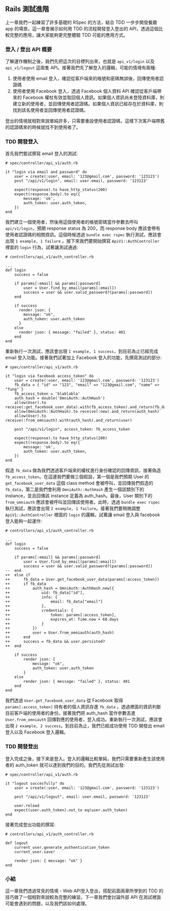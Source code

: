 ## Rails 測試進階

上一章我們一起練習了許多基礎的 RSpec 的方法，結合 TDD 一步步開發餐廳 app 的場景。這一章會展示如何用 TDD 的流程開發登入登出的 API，透過這個比較完整的應用，讓大家能夠更完整體驗 TDD 可能的應用方式。

### 登入 / 登出 API 概要

了解運作機制之後，我們先把這次的目標列出來，也就是 `api_v1/login` 以及 `api_v1/logout` 這兩隻 API。接著我們先了解登入的邏輯，可能的情境有兩種:

1. 使用者使用 email 登入，確認從客戶端來的帳號和密碼無誤後，回傳使用者認證碼
2. 使用者使用 Facebook 登入，透過 Facebook 個人資料 API 確認從客戶端帶來的 Facebook 權杖有效並取回個人資訊。如果個人資訊尚未登陸資料庫，則建立新的使用者，並回傳使用者認證碼。如果個人資訊已經存在於資料庫，則找到該名使用者並回傳使用者認證碼。

登出的情境就相對來說單純許多，只需要重設使用者認證碼，這樣下次客戶端帶舊的認證碼來的時候就找不到使用者了。

### TDD 開發登入

首先我們嘗試撰寫 email 登入的測試:

```
# spec/controller/api_v1/auth.rb

it "login via email and password" do
	user = create(:user, email: '123@gmail.com', password: '123123')
	post "/api/v1/login", email: user.email, password: '123123'
	
	expect(response).to have_http_status(200)
	expect(response.body).to eq({
		message: 'ok',
		auth_token: user.auth_token,
	})
end
```

我們建立一個使用者，然後用這個使用者的帳號密碼當作參數去呼叫 `api/v1/login`，預期 response status 為 200，而 response body 應該會帶有使用者認證碼的相關資訊。這個時候透過 `bundle exec rspec` 執行測試，應該會出現 `1 example, 1 failure`
。接下來我們要開始撰寫 `ApiV1::AuthController` 裡面的 `login` 行為，試著讓測試通過:

```
# controllers/api_v1/auth_controller.rb

...
def login
	success = false
	
	if params[:email] && params[:password]
		user = User.find_by_email(params[:email])
		success = user && user.valid_password?(params[:password])
	end
	
    if success
      render json: {
        message: "ok",
        auth_token: user.auth_token
      }
    else
      render json: { message: "failed" }, status: 401
    end
end
```

重新執行一次測試，應該會出現 `1 example, 1 success`，到目前為止已經完成 email 登入功能。接著我們試著加上 Facebook 登入的功能，先撰寫測試的部分:

```
# spec/controller/api_v1/auth.rb

it "login via facebook access_token" do
	user = create(:user, email: '123@gmail.com', password: '123123')
	fb_data = { "id" => "123", "email" => "123@gmail.com", "name" => "fung" }
	fb_access_token = 'blablabla'
	auth_hash = double('OmniAuth::AuthHash')
	allow(User).to receive(:get_facebook_user_data).with(fb_access_token).and_return(fb_data)
	allow(OmniAuth::AuthHash).to receive(:new).and_return(auth_hash)
	allow(User).to receive(:from_omniauth).with(auth_hash).and_return(user)

	post "/api/v1/login", access_token: fb_access_token
	
	expect(response).to have_http_status(200)
	expect(response.body).to eq({
		message: 'ok',
		auth_token: user.auth_token,
	})
end
```

假造 `fb_data` 做為我們透過客戶端來的權杖進行身份確認的回傳資訊，接著偽造 `fb_access_token`。在這邊我們要做三個假設，第一個是我們預期 User 的 `get_facebook_user_data` 這個 class method 會被呼叫，並回傳我們假造的 `fb_data`，第二是我們會利用 `OmniAuth::AuthHash` 產生一個該類別下的 instance，並且回傳該 instance 定義為 auth_hash。最後，User 類別下的 `from_omniauth` 應該會被呼叫並回傳該使用者。此時，透過 `bundle exec rspec` 執行測試，應該會出現 `2 example, 1 failure`。接著我們要稍微調整 `ApiV1::AuthController` 裡面的 `login` 的邏輯，試著讓 email 登入與 facebook 登入能夠一起運作:

```
# controllers/api_v1/auth_controller.rb

...
def login
	success = false
	
	if params[:email] && params[:password]
		user = User.find_by_email(params[:email])
		success = user && user.valid_password?(params[:password])
--	end
++	else if
++		fb_data = User.get_facebook_user_data(params[:access_token])
++		if fb_data
++			auth_hash = OmniAuth::AuthHash.new({
++				uid: fb_data["id"],
++				info: {
++					email: fb_data["email"]
++				},
++				credentials: {
++					token: params[:access_token],
++					expires_at: Time.now + 60.days
++				}
++			})
++			user = User.from_omniauth(auth_hash)
++		end
++		success = fb_data && user.persisted?
++	end

	if success
		render json: {
			message: "ok",
			auth_token: user.auth_token
		}
	else
		render json: { message: "failed" }, status: 401
	end
end
```

我們透過 `User.get_facebook_user_data` 從 Facebook 取得 `params[:access_token]` 持有者的個人資訊存進 `fb_data` ，透過裡面的資訊判斷目前客戶端的使用者的身份。接著我們把 auth_hash 當作參數丟進 `User.from_omniauth` 回傳對應的使用者，登入成功。重新執行一次測試，應該會出現 `2 example, 2 success`。到目前為止，我們已經成功使用 TDD 開發出 email 登入以及 Facebook 登入邏輯。

### TDD 開發登出

登入完成之後，接下來是登入。登入的邏輯比較單純，我們只需要重新產生該使用者的 auth_token 就可以達到我們的目的。我們先從測試出發:

```
# spec/controller/api_v1/auth.rb

it "logout succesfully" do
	user = create(:user, email: '123@gmail.com', password: '123123')
	
	post "/api/v1/logout", email: user.email, password: '123123'
	
	user.reload
	expect(user.auth_token).not_to eq(user.auth_token)
end
```

接著完成登出功能的撰寫:

```
# controllers/api_v1/auth_controller.rb

def logout
	current_user.generate_authentication_token
	current_user.save!

	render json: { message: "ok" }
end
```

### 小結

這一章我們透過常見的情境 - Web API登入登出，搭配前面兩章所學到的 TDD 的技巧做了一個相對來說較為完整的練習。下一章我們會討論外部 API 在測試裡面可能會遇到的問題，以及我們該如何處理。